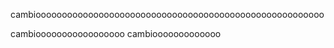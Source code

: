 cambiooooooooooooooooooooooooooooooooooooooooooooooooooooooo



cambiooooooooooooooooo
cambiooooooooooooo